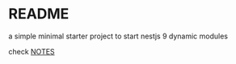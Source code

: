 # README

a simple minimal starter project to start nestjs 9 dynamic modules

check [NOTES](NOTES.md)
